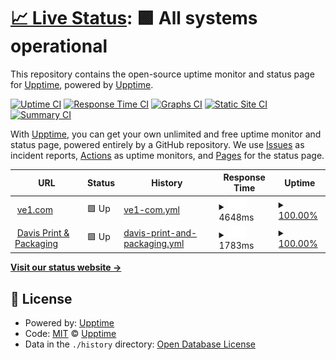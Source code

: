 # [📈 Live Status](https://demo.upptime.js.org): <!--live status--> **🟩 All systems operational**

This repository contains the open-source uptime monitor and status page for [Upptime](https://upptime.js.org), powered by [Upptime](https://github.com/upptime/upptime).

[![Uptime CI](https://github.com/koj-co/upptime/workflows/Uptime%20CI/badge.svg)](https://github.com/koj-co/upptime/actions?query=workflow%3A%22Uptime+CI%22)
[![Response Time CI](https://github.com/koj-co/upptime/workflows/Response%20Time%20CI/badge.svg)](https://github.com/koj-co/upptime/actions?query=workflow%3A%22Response+Time+CI%22)
[![Graphs CI](https://github.com/koj-co/upptime/workflows/Graphs%20CI/badge.svg)](https://github.com/koj-co/upptime/actions?query=workflow%3A%22Graphs+CI%22)
[![Static Site CI](https://github.com/koj-co/upptime/workflows/Static%20Site%20CI/badge.svg)](https://github.com/koj-co/upptime/actions?query=workflow%3A%22Static+Site+CI%22)
[![Summary CI](https://github.com/koj-co/upptime/workflows/Summary%20CI/badge.svg)](https://github.com/koj-co/upptime/actions?query=workflow%3A%22Summary+CI%22)

With [Upptime](https://upptime.js.org), you can get your own unlimited and free uptime monitor and status page, powered entirely by a GitHub repository. We use [Issues](https://github.com/upptime/upptime/issues) as incident reports, [Actions](https://github.com/upptime/upptime/actions) as uptime monitors, and [Pages](https://demo.upptime.js.org) for the status page.

<!--start: status pages-->
<!-- This summary is generated by Upptime (https://github.com/upptime/upptime) -->
<!-- Do not edit this manually, your changes will be overwritten -->
<!-- prettier-ignore -->
| URL | Status | History | Response Time | Uptime |
| --- | ------ | ------- | ------------- | ------ |
| <img alt="" src="https://favicons.githubusercontent.com/www.ve1.com" height="13"> [ve1.com](https://www.ve1.com) | 🟩 Up | [ve1-com.yml](https://github.com/mewmix/serverstats/commits/master/history/ve1-com.yml) | <details><summary><img alt="Response time graph" src="./graphs/ve1-com/response-time-week.png" height="20"> 4648ms</summary><br><a href="https://https://mewmix.github.io/serverstats//history/ve1-com"><img alt="Response time 4648" src="https://img.shields.io/endpoint?url=https%3A%2F%2Fraw.githubusercontent.com%2Fmewmix%2Fserverstats%2Fmaster%2Fapi%2Fve1-com%2Fresponse-time.json"></a><br><a href="https://https://mewmix.github.io/serverstats//history/ve1-com"><img alt="24-hour response time 4648" src="https://img.shields.io/endpoint?url=https%3A%2F%2Fraw.githubusercontent.com%2Fmewmix%2Fserverstats%2Fmaster%2Fapi%2Fve1-com%2Fresponse-time-day.json"></a><br><a href="https://https://mewmix.github.io/serverstats//history/ve1-com"><img alt="7-day response time 4648" src="https://img.shields.io/endpoint?url=https%3A%2F%2Fraw.githubusercontent.com%2Fmewmix%2Fserverstats%2Fmaster%2Fapi%2Fve1-com%2Fresponse-time-week.json"></a><br><a href="https://https://mewmix.github.io/serverstats//history/ve1-com"><img alt="30-day response time 4648" src="https://img.shields.io/endpoint?url=https%3A%2F%2Fraw.githubusercontent.com%2Fmewmix%2Fserverstats%2Fmaster%2Fapi%2Fve1-com%2Fresponse-time-month.json"></a><br><a href="https://https://mewmix.github.io/serverstats//history/ve1-com"><img alt="1-year response time 4648" src="https://img.shields.io/endpoint?url=https%3A%2F%2Fraw.githubusercontent.com%2Fmewmix%2Fserverstats%2Fmaster%2Fapi%2Fve1-com%2Fresponse-time-year.json"></a></details> | <details><summary><a href="https://https://mewmix.github.io/serverstats//history/ve1-com">100.00%</a></summary><a href="https://https://mewmix.github.io/serverstats//history/ve1-com"><img alt="All-time uptime 100.00%" src="https://img.shields.io/endpoint?url=https%3A%2F%2Fraw.githubusercontent.com%2Fmewmix%2Fserverstats%2Fmaster%2Fapi%2Fve1-com%2Fuptime.json"></a><br><a href="https://https://mewmix.github.io/serverstats//history/ve1-com"><img alt="24-hour uptime 100.00%" src="https://img.shields.io/endpoint?url=https%3A%2F%2Fraw.githubusercontent.com%2Fmewmix%2Fserverstats%2Fmaster%2Fapi%2Fve1-com%2Fuptime-day.json"></a><br><a href="https://https://mewmix.github.io/serverstats//history/ve1-com"><img alt="7-day uptime 100.00%" src="https://img.shields.io/endpoint?url=https%3A%2F%2Fraw.githubusercontent.com%2Fmewmix%2Fserverstats%2Fmaster%2Fapi%2Fve1-com%2Fuptime-week.json"></a><br><a href="https://https://mewmix.github.io/serverstats//history/ve1-com"><img alt="30-day uptime 100.00%" src="https://img.shields.io/endpoint?url=https%3A%2F%2Fraw.githubusercontent.com%2Fmewmix%2Fserverstats%2Fmaster%2Fapi%2Fve1-com%2Fuptime-month.json"></a><br><a href="https://https://mewmix.github.io/serverstats//history/ve1-com"><img alt="1-year uptime 100.00%" src="https://img.shields.io/endpoint?url=https%3A%2F%2Fraw.githubusercontent.com%2Fmewmix%2Fserverstats%2Fmaster%2Fapi%2Fve1-com%2Fuptime-year.json"></a></details>
| <img alt="" src="https://favicons.githubusercontent.com/store.davisprintandpack.com" height="13"> [Davis Print & Packaging](https://store.davisprintandpack.com) | 🟩 Up | [davis-print-and-packaging.yml](https://github.com/mewmix/serverstats/commits/master/history/davis-print-and-packaging.yml) | <details><summary><img alt="Response time graph" src="./graphs/davis-print-and-packaging/response-time-week.png" height="20"> 1783ms</summary><br><a href="https://https://mewmix.github.io/serverstats//history/davis-print-and-packaging"><img alt="Response time 1783" src="https://img.shields.io/endpoint?url=https%3A%2F%2Fraw.githubusercontent.com%2Fmewmix%2Fserverstats%2Fmaster%2Fapi%2Fdavis-print-and-packaging%2Fresponse-time.json"></a><br><a href="https://https://mewmix.github.io/serverstats//history/davis-print-and-packaging"><img alt="24-hour response time 1783" src="https://img.shields.io/endpoint?url=https%3A%2F%2Fraw.githubusercontent.com%2Fmewmix%2Fserverstats%2Fmaster%2Fapi%2Fdavis-print-and-packaging%2Fresponse-time-day.json"></a><br><a href="https://https://mewmix.github.io/serverstats//history/davis-print-and-packaging"><img alt="7-day response time 1783" src="https://img.shields.io/endpoint?url=https%3A%2F%2Fraw.githubusercontent.com%2Fmewmix%2Fserverstats%2Fmaster%2Fapi%2Fdavis-print-and-packaging%2Fresponse-time-week.json"></a><br><a href="https://https://mewmix.github.io/serverstats//history/davis-print-and-packaging"><img alt="30-day response time 1783" src="https://img.shields.io/endpoint?url=https%3A%2F%2Fraw.githubusercontent.com%2Fmewmix%2Fserverstats%2Fmaster%2Fapi%2Fdavis-print-and-packaging%2Fresponse-time-month.json"></a><br><a href="https://https://mewmix.github.io/serverstats//history/davis-print-and-packaging"><img alt="1-year response time 1783" src="https://img.shields.io/endpoint?url=https%3A%2F%2Fraw.githubusercontent.com%2Fmewmix%2Fserverstats%2Fmaster%2Fapi%2Fdavis-print-and-packaging%2Fresponse-time-year.json"></a></details> | <details><summary><a href="https://https://mewmix.github.io/serverstats//history/davis-print-and-packaging">100.00%</a></summary><a href="https://https://mewmix.github.io/serverstats//history/davis-print-and-packaging"><img alt="All-time uptime 100.00%" src="https://img.shields.io/endpoint?url=https%3A%2F%2Fraw.githubusercontent.com%2Fmewmix%2Fserverstats%2Fmaster%2Fapi%2Fdavis-print-and-packaging%2Fuptime.json"></a><br><a href="https://https://mewmix.github.io/serverstats//history/davis-print-and-packaging"><img alt="24-hour uptime 100.00%" src="https://img.shields.io/endpoint?url=https%3A%2F%2Fraw.githubusercontent.com%2Fmewmix%2Fserverstats%2Fmaster%2Fapi%2Fdavis-print-and-packaging%2Fuptime-day.json"></a><br><a href="https://https://mewmix.github.io/serverstats//history/davis-print-and-packaging"><img alt="7-day uptime 100.00%" src="https://img.shields.io/endpoint?url=https%3A%2F%2Fraw.githubusercontent.com%2Fmewmix%2Fserverstats%2Fmaster%2Fapi%2Fdavis-print-and-packaging%2Fuptime-week.json"></a><br><a href="https://https://mewmix.github.io/serverstats//history/davis-print-and-packaging"><img alt="30-day uptime 100.00%" src="https://img.shields.io/endpoint?url=https%3A%2F%2Fraw.githubusercontent.com%2Fmewmix%2Fserverstats%2Fmaster%2Fapi%2Fdavis-print-and-packaging%2Fuptime-month.json"></a><br><a href="https://https://mewmix.github.io/serverstats//history/davis-print-and-packaging"><img alt="1-year uptime 100.00%" src="https://img.shields.io/endpoint?url=https%3A%2F%2Fraw.githubusercontent.com%2Fmewmix%2Fserverstats%2Fmaster%2Fapi%2Fdavis-print-and-packaging%2Fuptime-year.json"></a></details>

<!--end: status pages-->

[**Visit our status website →**](https://demo.upptime.js.org)

## 📄 License

- Powered by: [Upptime](https://github.com/upptime/upptime)
- Code: [MIT](./LICENSE) © [Upptime](https://upptime.js.org)
- Data in the `./history` directory: [Open Database License](https://opendatacommons.org/licenses/odbl/1-0/)
